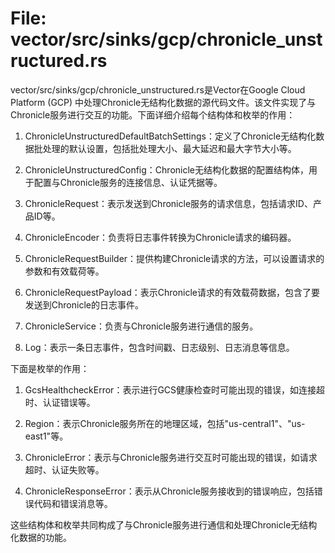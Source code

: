 # File: vector/src/sinks/gcp/chronicle_unstructured.rs

vector/src/sinks/gcp/chronicle_unstructured.rs是Vector在Google Cloud Platform (GCP) 中处理Chronicle无结构化数据的源代码文件。该文件实现了与Chronicle服务进行交互的功能。下面详细介绍每个结构体和枚举的作用：

1. ChronicleUnstructuredDefaultBatchSettings：定义了Chronicle无结构化数据批处理的默认设置，包括批处理大小、最大延迟和最大字节大小等。

2. ChronicleUnstructuredConfig：Chronicle无结构化数据的配置结构体，用于配置与Chronicle服务的连接信息、认证凭据等。

3. ChronicleRequest：表示发送到Chronicle服务的请求信息，包括请求ID、产品ID等。

4. ChronicleEncoder：负责将日志事件转换为Chronicle请求的编码器。

5. ChronicleRequestBuilder：提供构建Chronicle请求的方法，可以设置请求的参数和有效载荷等。

6. ChronicleRequestPayload：表示Chronicle请求的有效载荷数据，包含了要发送到Chronicle的日志事件。

7. ChronicleService：负责与Chronicle服务进行通信的服务。

8. Log：表示一条日志事件，包含时间戳、日志级别、日志消息等信息。

下面是枚举的作用：

1. GcsHealthcheckError：表示进行GCS健康检查时可能出现的错误，如连接超时、认证错误等。

2. Region：表示Chronicle服务所在的地理区域，包括"us-central1"、"us-east1"等。

3. ChronicleError：表示与Chronicle服务进行交互时可能出现的错误，如请求超时、认证失败等。

4. ChronicleResponseError：表示从Chronicle服务接收到的错误响应，包括错误代码和错误消息等。

这些结构体和枚举共同构成了与Chronicle服务进行通信和处理Chronicle无结构化数据的功能。

